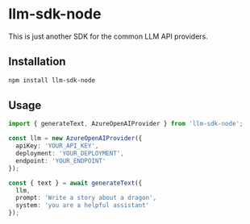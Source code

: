 # llm-sdk-node

This is just another SDK for the common LLM API providers.

## Installation

```bash
npm install llm-sdk-node
```

## Usage

```typescript
import { generateText, AzureOpenAIProvider } from 'llm-sdk-node';

const llm = new AzureOpenAIProvider({
  apiKey: 'YOUR_API_KEY',
  deployment: 'YOUR_DEPLOYMENT',
  endpoint: 'YOUR_ENDPOINT'
});

const { text } = await generateText({
  llm,
  prompt: 'Write a story about a dragon',
  system: 'you are a helpful assistant'
});
```
